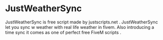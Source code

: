 # JustWeatherSync
JustWeatherSync is free script made by justscripts.net . JustWeatherSync let you sync w weather with real life weather in fivem. Also introducing a time sync it comes as one of perfect free FiveM scripts .
